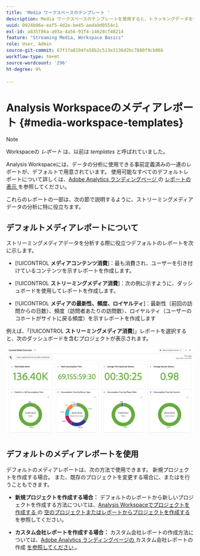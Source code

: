 ```yaml
---
title: 'Media ワークスペースのテンプレート '
description: Media ワークスペースのテンプレートを使用すると、トラッキングデータを分析できます。獲得メディアまたはストリーミングメディア用の標準テンプレートを選択するか、独自のカスタムテンプレートを作成します。
uuid: 0024b06a-eaf5-4d2e-be45-aeda9d0554c1
exl-id: a835f86a-a93a-4a56-91f4-14628cf48214
feature: "Streaming Media, Workspace Basics"
role: User, Admin
source-git-commit: 67f1fa8194fa58b2c513e3136d2bc7880f9cb06b
workflow-type: tm+mt
source-wordcount: '296'
ht-degree: 9%

---
```


# Analysis Workspaceのメディアレポート {#media-workspace-templates}

>[!NOTE]
>
>Workspaceの *レポート* は、以前は *templates* と呼ばれていました。

Analysis Workspaceには、データの分析に使用できる事前定義済みの一連のレポートが、デフォルトで用意されています。 使用可能なすべてのデフォルトレポートについて詳しくは、[Adobe Analytics ランディングページ ](https://experienceleague.adobe.com/docs/analytics/analyze/landing.html?lang=ja#menus) の [ レポートの表示 ](https://experienceleague.adobe.com/docs/analytics/analyze/landing.html?lang=ja) を参照してください。

これらのレポートの一部は、次の節で説明するように、ストリーミングメディアデータの分析に特に役立ちます。

## デフォルトメディアレポートについて

ストリーミングメディアデータを分析する際に役立つデフォルトのレポートを次に示します。

* [!UICONTROL **メディアコンテンツ消費**]：最も消費され、ユーザーを引き付けているコンテンツを示すレポートを作成します。

* [!UICONTROL **ストリーミングメディア消費**]：次の例に示すように、ダッシュボードを使用してレポートを作成します。

* [!UICONTROL **メディアの最新性、頻度、ロイヤルティ**]：最新性（前回の訪問からの日数）、頻度（訪問者あたりの訪問数）、ロイヤルティ（ユーザーのコホートがサイトに戻る頻度）を示すレポートを作成します

例えば、「[!UICONTROL **ストリーミングメディア消費**]」レポートを選択すると、次のダッシュボードを含むプロジェクトが表示されます。

![](/help/reporting/assets/aa-workspace.png)

## デフォルトのメディアレポートを使用

デフォルトのメディアレポートは、次の方法で使用できます。
新規プロジェクトを作成する場合。 また、既存のプロジェクトを変更する場合に、またはを行うこともできます。

* **新規プロジェクトを作成する場合：** デフォルトのレポートから新しいプロジェクトを作成する方法については、[Analysis Workspaceでプロジェクトを作成する ](https://experienceleague.adobe.com/docs/analytics/analyze/analysis-workspace/build-workspace-project/create-projects.html?lang=ja#create-a-project-from-a-blank-project-or-a-report) の [ 空のプロジェクトまたはレポートからプロジェクトを作成する ](https://experienceleague.adobe.com/docs/analytics/analyze/analysis-workspace/build-workspace-project/create-projects.html?lang=ja#create-a-project-from-a-blank-project-or-a-report) を参照してください。

* **カスタム会社レポートを作成する場合：** カスタム会社レポートの作成方法については、[Adobe Analytics ランディングページの ](https://experienceleague.adobe.com/docs/analytics/analyze/landing.html?lang=ja#company-report) カスタム会社レポートの作成 [ を参照してください ](https://experienceleague.adobe.com/docs/analytics/analyze/landing.html?lang=ja)。
